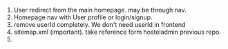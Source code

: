 1. User redirect from the main homepage. may be through nav.
2. Homepage nav with User profile or login/signup.
3. remove userId completely. We don't need userId in frontend
4. sitemap.xml (important). take reference form hosteladmin previous repo.
5. 